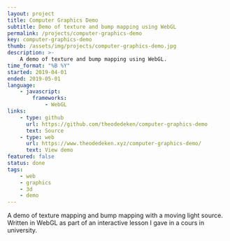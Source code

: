 ```yaml
---
layout: project
title: Computer Graphics Demo
subtitle: Demo of texture and bump mapping using WebGL
permalink: /projects/computer-graphics-demo
key: computer-graphics-demo
thumb: /assets/img/projects/computer-graphics-demo.jpg
description: >-
    A demo of texture and bump mapping using WebGL.
time_format: "%B %Y"
started: 2019-04-01
ended: 2019-05-01
language: 
    - javascript:
        frameworks:
            - WebGL
links: 
    - type: github
      url: https://github.com/theodedeken/computer-graphics-demo 
      text: Source
    - type: web
      url: https://www.theodedeken.xyz/computer-graphics-demo/
      text: View demo
featured: false
status: done
tags:
    - web
    - graphics
    - 3d
    - demo
---
```

A demo of texture mapping and bump mapping with a moving light source. 
Written in WebGL as part of an interactive lesson I gave in a cours in university.